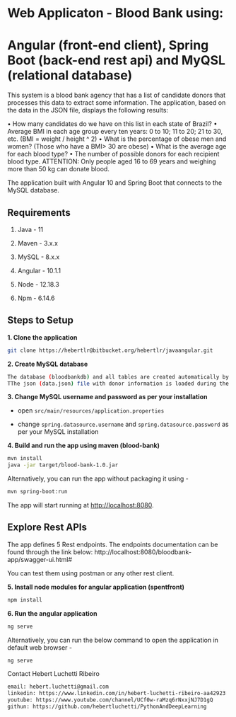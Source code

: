 # Web Applicaton - Blood Bank using:
# Angular (front-end client), Spring Boot (back-end rest api) and MyQSL (relational database) 

This system is a blood bank agency that has a list of candidate donors that processes this data to extract some information.
The application, based on the data in the JSON file, displays the following results:

• How many candidates do we have on this list in each state of Brazil?
• Average BMI in each age group every ten years: 0 to 10; 11 to 20; 21 to 30, etc. (BMI = weight /
height ^ 2)
• What is the percentage of obese men and women? (Those who have a BMI> 30 are obese)
• What is the average age for each blood type?
• The number of possible donors for each recipient blood type.
ATTENTION: Only people aged 16 to 69 years and weighing more than 50 kg can donate blood.

The application built with Angular 10 and Spring Boot that connects to the MySQL database. 

## Requirements

1. Java - 11

2. Maven - 3.x.x

3. MySQL - 8.x.x

4. Angular - 10.1.1

5. Node - 12.18.3

6. Npm - 6.14.6

## Steps to Setup

**1. Clone the application**

```bash
git clone https://hebertlr@bitbucket.org/hebertlr/javaangular.git
```

**2. Create MySQL database**
```bash
The database (bloodbankdb) and all tables are created automatically by the JPA
TThe json (data.json) file with donor information is loaded during the first execution of the java application.
```

**3. Change MySQL username and password as per your installation**

+ open `src/main/resources/application.properties`

+ change `spring.datasource.username` and `spring.datasource.password` as per your MySQL installation

**4. Build and run the app using maven (blood-bank)**

```bash
mvn install
java -jar target/blood-bank-1.0.jar
```

Alternatively, you can run the app without packaging it using -

```bash
mvn spring-boot:run
```

The app will start running at <http://localhost:8080>.

## Explore Rest APIs

The app defines 5 Rest endpoints. 
The endpoints documentation can be found through the link below:
http://localhost:8080/bloodbank-app/swagger-ui.html#

    
You can test them using postman or any other rest client.

**5. Install node modules for angular application (spentfront)**

```bash
npm install
```

**6. Run the angular application**

```bash
ng serve
```

Alternatively, you can run the below command to open the application in default web browser -

```bash
ng serve 
```

Contact Hebert Luchetti Ribeiro
```bash
email: hebert.luchetti@gmail.com
linkedin: https://www.linkedin.com/in/hebert-luchetti-ribeiro-aa42923
youtube: https://www.youtube.com/channel/UCf0w-raMzq6rNxxjNJ7D1gQ
githun: https://github.com/hebertluchetti/PythonAndDeepLearning

```